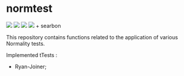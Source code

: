 # normtest
<img src="https://img.shields.io/badge/numpy-%23013243.svg?style=for-the-badge&logo=numpy&logoColor=white"> <img src="https://img.shields.io/badge/Matplotlib-%23ffffff.svg?style=for-the-badge&logo=Matplotlib&logoColor=black"> <img src="https://img.shields.io/badge/Pandas-2C2D72?style=for-the-badge&logo=pandas&logoColor=white"> <img src="https://img.shields.io/badge/jupyter-%23FA0F00.svg?style=for-the-badge&logo=jupyter&logoColor=white"> + searbon


This repository contains functions related to the application of various Normality tests.

Implemented tTests :

* Ryan-Joiner;

